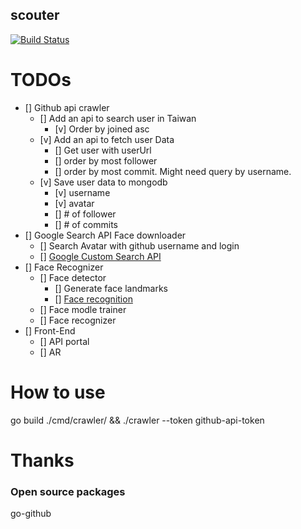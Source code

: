 scouter
---


[![Build Status](https://travis-ci.org/chechiachang/scouter.svg?branch=master)](https://travis-ci.org/chechiachang/scouter)


# TODOs

- [] Github api crawler
  - [] Add an api to search user in Taiwan 
    - [v] Order by joined asc
  - [v] Add an api to fetch user Data
    - [] Get user with userUrl
    - [] order by most follower
    - [] order by most commit. Might need query by username.
  - [v] Save user data to mongodb
    - [v] username
    - [v] avatar
    - [] # of follower
    - [] # of commits
- [] Google Search API Face downloader
  - [] Search Avatar with github username and login
  - [] [Google Custom Search API](https://developers.google.com/custom-search/docs/tutorial/introduction)
- [] Face Recognizer
  - [] Face detector
    - [] Generate face landmarks
    - [] [Face recognition](https://github.com/ageitgey/face_recognition)
  - [] Face modle trainer
  - [] Face recognizer
- [] Front-End
  - [] API portal
  - [] AR

# How to use

go build ./cmd/crawler/ && ./crawler --token github-api-token

# Thanks

### Open source packages
go-github

